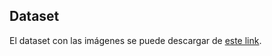 ## Dataset
El dataset con las imágenes se puede descargar de [este link](https://drive.google.com/drive/folders/14xj5VAFU591ck1z-QtrwN-Kn7_nPSh0c?usp=sharing).

